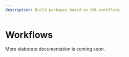 ```yaml
---
description: Build packages based on CWL workflows .
---
```


# Workflows

More elaborate documentation is coming soon.
